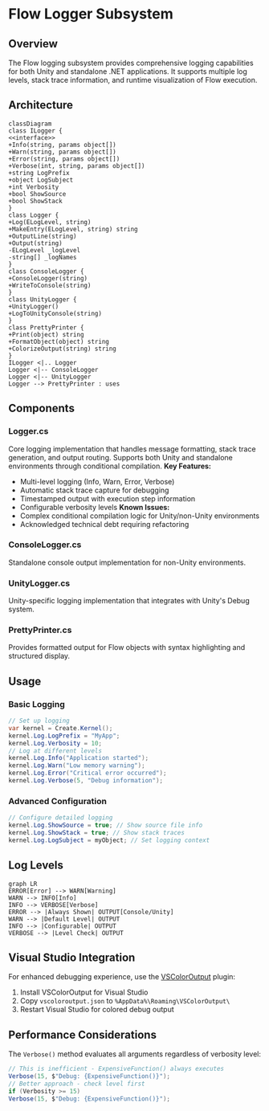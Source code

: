 # Flow Logger Subsystem
## Overview
The Flow logging subsystem provides comprehensive logging capabilities for both Unity and standalone .NET applications. It supports multiple log levels, stack trace information, and runtime visualization of Flow execution.
## Architecture
```mermaid
classDiagram
class ILogger {
<<interface>>
+Info(string, params object[])
+Warn(string, params object[])
+Error(string, params object[])
+Verbose(int, string, params object[])
+string LogPrefix
+object LogSubject 
+int Verbosity
+bool ShowSource
+bool ShowStack
}
class Logger {
+Log(ELogLevel, string)
+MakeEntry(ELogLevel, string) string
+OutputLine(string)
+Output(string)
-ELogLevel _logLevel
-string[] _logNames
}
class ConsoleLogger {
+ConsoleLogger(string)
+WriteToConsole(string)
}
class UnityLogger {
+UnityLogger()
+LogToUnityConsole(string)
}
class PrettyPrinter {
+Print(object) string
+FormatObject(object) string
+ColorizeOutput(string) string
}
ILogger <|.. Logger
Logger <|-- ConsoleLogger
Logger <|-- UnityLogger
Logger --> PrettyPrinter : uses
```
## Components
### Logger.cs
Core logging implementation that handles message formatting, stack trace generation, and output routing. Supports both Unity and standalone environments through conditional compilation.
**Key Features:**
- Multi-level logging (Info, Warn, Error, Verbose)
- Automatic stack trace capture for debugging
- Timestamped output with execution step information
- Configurable verbosity levels
**Known Issues:**
- Complex conditional compilation logic for Unity/non-Unity environments
- Acknowledged technical debt requiring refactoring
### ConsoleLogger.cs 
Standalone console output implementation for non-Unity environments.
### UnityLogger.cs
Unity-specific logging implementation that integrates with Unity's Debug system.
### PrettyPrinter.cs
Provides formatted output for Flow objects with syntax highlighting and structured display.
## Usage
### Basic Logging
```csharp
// Set up logging
var kernel = Create.Kernel();
kernel.Log.LogPrefix = "MyApp";
kernel.Log.Verbosity = 10;
// Log at different levels
kernel.Log.Info("Application started");
kernel.Log.Warn("Low memory warning");
kernel.Log.Error("Critical error occurred");
kernel.Log.Verbose(5, "Debug information");
```
### Advanced Configuration
```csharp
// Configure detailed logging
kernel.Log.ShowSource = true; // Show source file info
kernel.Log.ShowStack = true; // Show stack traces
kernel.Log.LogSubject = myObject; // Set logging context
```
## Log Levels
```mermaid
graph LR
ERROR[Error] --> WARN[Warning] 
WARN --> INFO[Info]
INFO --> VERBOSE[Verbose]
ERROR --> |Always Shown| OUTPUT[Console/Unity]
WARN --> |Default Level| OUTPUT
INFO --> |Configurable| OUTPUT
VERBOSE --> |Level Check| OUTPUT
```
## Visual Studio Integration
For enhanced debugging experience, use the [VSColorOutput](https://marketplace.visualstudio.com/items?itemName=MikeWard-AnnArbor.VSColorOutput) plugin:
1. Install VSColorOutput for Visual Studio
2. Copy `vscoloroutput.json` to `%AppData%\Roaming\VSColorOutput\`
3. Restart Visual Studio for colored debug output
## Performance Considerations
The `Verbose()` method evaluates all arguments regardless of verbosity level:
```csharp
// This is inefficient - ExpensiveFunction() always executes
Verbose(15, $"Debug: {ExpensiveFunction()}");
// Better approach - check level first 
if (Verbosity >= 15)
Verbose(15, $"Debug: {ExpensiveFunction()}");
```
